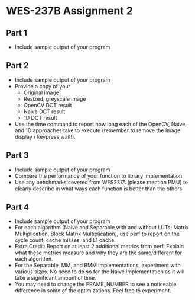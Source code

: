 # WES-237B Assignment 2
## Part 1
* Include sample output of your program
## Part 2
* Include sample output of your program
* Provide a copy of your
    * Original image
    * Resized, greyscale image
    * OpenCV DCT result
    * Naive DCT result
    * 1D DCT result
* Use the time command to report how long each of the OpenCV, Naive, and 1D approaches take to execute (remember to remove the image display / keypress wait!).
## Part 3
* Include sample output of your program
* Compare the performance of your function to library implementation.
* Use any benchmarks covered from WES237A (please mention PMU) to clearly describe in what ways each function is better than the others.
## Part 4
* Include sample output of your program
* For each algorithm (Naive and Separable with and without LUTs; Matrix Multiplication, Block Matrix Multiplication), use perf to report on the cycle count, cache misses, and L1 cache.
* Extra Credit: Report on at least 2 additional metrics from perf. Explain what these metrics measure and why they are the same/different for each algorithm.
* For the Separable, MM, and BMM implementations, experiment with various sizes. No need to do so for the Naive implementation as it will take a significant amount of time.
* You may need to change the FRAME_NUMBER to see a noticeable difference in some of the optimizations. Feel free to experiment.


